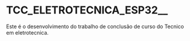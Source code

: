 # TCC_ELETROTECNICA_ESP32__

Este é o desenvolvimento do trabalho de conclusão de curso do Tecnico em eletrotecnica.
